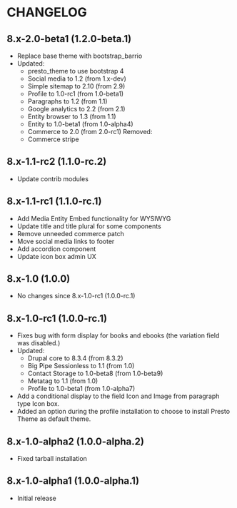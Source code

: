 # CHANGELOG

## 8.x-2.0-beta1 (1.2.0-beta.1)
* Replace base theme with bootstrap_barrio
* Updated:
  * presto_theme to use bootstrap 4
  * Social media to 1.2 (from 1.x-dev)
  * Simple sitemap to 2.10 (from 2.9)
  * Profile to 1.0-rc1 (from 1.0-beta1)
  * Paragraphs to 1.2 (from 1.1)
  * Google analytics to 2.2 (from 2.1)
  * Entity browser to 1.3 (from 1.1)
  * Entity to 1.0-beta1 (from 1.0-alpha4)
  * Commerce to 2.0 (from 2.0-rc1)
Removed:
  * Commerce stripe
  
## 8.x-1.1-rc2 (1.1.0-rc.2)

* Update contrib modules

## 8.x-1.1-rc1 (1.1.0-rc.1)

* Add Media Entity Embed functionality for WYSIWYG
* Update title and title plural for some components
* Remove unneeded commerce patch
* Move social media links to footer
* Add accordion component
* Update icon box admin UX

## 8.x-1.0 (1.0.0)
* No changes since 8.x-1.0-rc1 (1.0.0-rc.1)

## 8.x-1.0-rc1 (1.0.0-rc.1)
* Fixes bug with form display for books and ebooks (the variation field was disabled.)
* Updated:
  * Drupal core to 8.3.4 (from 8.3.2)
  * Big Pipe Sessionless to 1.1 (from 1.0)
  * Contact Storage to 1.0-beta8 (from 1.0-beta9)
  * Metatag to 1.1 (from 1.0)
  * Profile to 1.0-beta1 (from 1.0-alpha7)
* Add a conditional display to the field Icon and Image from paragraph type Icon box.
* Added an option during the profile installation to choose to install Presto Theme as default theme.

## 8.x-1.0-alpha2 (1.0.0-alpha.2)
* Fixed tarball installation

## 8.x-1.0-alpha1 (1.0.0-alpha.1)
* Initial release
